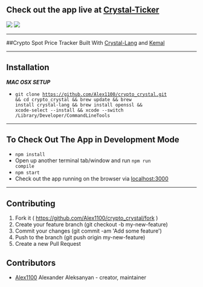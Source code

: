 ## Check out the app live at <a href="https://crystal-ticker.herokuapp.com/">Crystal-Ticker</a>

![](https://cloud.githubusercontent.com/assets/209371/13291809/022e2360-daf8-11e5-8be7-d02c1c8b38fb.png)
![](https://webrazzi.com/wp-content/uploads/2016/04/kemal-ekran-goruntusu.png)

<hr/>

##Crypto Spot Price Tracker Built With <a href="https://github.com/crystal-lang/crystal">Crystal-Lang</a> and <a href="https://github.com/kemalcr/kemal">Kemal</a>

<hr/>

## Installation
<i><b>MAC OSX SETUP</b></i>
- <code>git clone https://github.com/Alex1100/crypto_crystal.git && cd crypto_crystal && brew update && brew install crystal-lang && brew install openssl && xcode-select --install && xcode --switch /Library/Developer/CommandLineTools</code>

<hr/>

## To Check Out The App in Development Mode
- <code>npm install</code>
- Open up another terminal tab/window and run <code>npm run compile</code>
- <code>npm start</code>
- Check out the app running on the browser via <a href="localhost:3000">localhost:3000</a>

<hr/>

## Contributing

1. Fork it ( https://github.com/Alex1100/crypto_crystal/fork )
2. Create your feature branch (git checkout -b my-new-feature)
3. Commit your changes (git commit -am 'Add some feature')
4. Push to the branch (git push origin my-new-feature)
5. Create a new Pull Request

## Contributors

- [Alex1100](https://github.com/Alex1100) Alexander Aleksanyan - creator, maintainer
